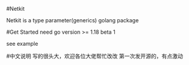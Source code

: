 #Netkit

Netkit is a type parameter(generics) golang package


#Get Started
need go version >= 1.18 beta 1

see example

#中文说明
写的很头大，欢迎各位大佬帮忙改改
第一次发开源的，有点激动